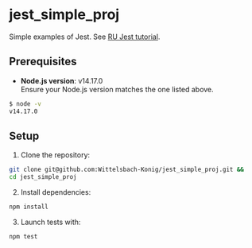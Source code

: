 # jest_simple_proj

Simple examples of Jest. See [RU Jest tutorial](JEST_TUTORIAL.md).

## Prerequisites

- **Node.js version**: v14.17.0  
  Ensure your Node.js version matches the one listed above.

```bash
$ node -v
v14.17.0
```

## Setup

1. Clone the repository:

```bash
git clone git@github.com:Wittelsbach-Konig/jest_simple_proj.git &&
cd jest_simple_proj
```

2. Install dependencies:

```bash
npm install
```

3. Launch tests with:

```bash
npm test
```
